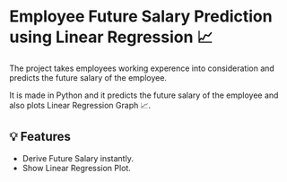 # Employee Future Salary Prediction using Linear Regression 📈

The project takes employees working experence into 
consideration and predicts the future salary of the employee.

It is made in Python and it predicts the future salary of the employee and also plots Linear Regression Graph 📈.


## 💡 Features

- Derive Future Salary instantly.
- Show Linear Regression Plot.
